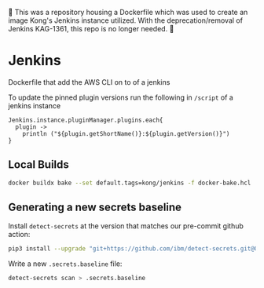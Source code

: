🚧 This was a repository housing a Dockerfile which was used to create an image Kong's Jenkins instance utilized. With the deprecation/removal of Jenkins KAG-1361, this repo is no longer needed. 🚧

# Jenkins

Dockerfile that add the AWS CLI on to of a jenkins

To update the pinned plugin versions run the following in `/script` of a jenkins instance

```
Jenkins.instance.pluginManager.plugins.each{
  plugin ->
    println ("${plugin.getShortName()}:${plugin.getVersion()}")
}
```

## Local Builds

```bash
docker buildx bake --set default.tags=kong/jenkins -f docker-bake.hcl
```

## Generating a new secrets baseline

Install `detect-secrets` at the version that matches our pre-commit github action:

```bash
pip3 install --upgrade "git+https://github.com/ibm/detect-secrets.git@0.13.1+ibm.50.dss#egg=detect-secrets"
```

Write a new `.secrets.baseline` file:

```bash
detect-secrets scan > .secrets.baseline
```
